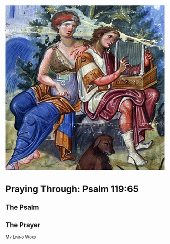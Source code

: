 <img class="intro-right" src="art-paris-psalter.jpg">

<style>
  li {list-style-type: none;}
  p + ul {
    margin-top: -18px;
}
</style>

# Praying Through: Psalm 119:65

## The Psalm

## The Prayer

<div style="font-variant: small-caps;">
My Living Word
</div>
